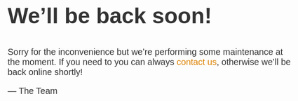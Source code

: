 <!doctype html>
<html>
  <head>
    <title>Site Maintenance</title>
    <meta charset="utf-8"/>
    <meta name="robots" content="noindex"/>
    <meta name="viewport" content="width=device-width, initial-scale=1.0">
    <style>
      body { text-align: center; padding: 20px; font: 20px Helvetica, sans-serif; color: #333; }
      @media (min-width: 768px){
        body{ padding-top: 150px; }
      }
      h1 { font-size: 50px; }
      article { display: block; text-align: left; max-width: 650px; margin: 0 auto; }
      a { color: #dc8100; text-decoration: none; }
      a:hover { color: #333; text-decoration: none; }
    </style>
  </head>
  <body>
    <article>
        <h1>We&rsquo;ll be back soon!</h1>
        <div>
            <p>Sorry for the inconvenience but we&rsquo;re performing some maintenance at the moment. If you need to you can always <a href="mailto:#">contact us</a>, otherwise we&rsquo;ll be back online shortly!</p>
            <p>&mdash; The Team</p>
        </div>
    </article>
  </body>
</html>
